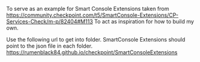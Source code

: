 To serve as an example for Smart Console Extensions taken from https://community.checkpoint.com/t5/SmartConsole-Extensions/CP-Services-Check/m-p/82404#M113
To act as inspiration for how to build my own.

Use the following url to get into folder. SmartConsole Extensions should point to the json file in each folder.
https://rumenblack84.github.io/checkpoint/SmartConsoleExtensions
